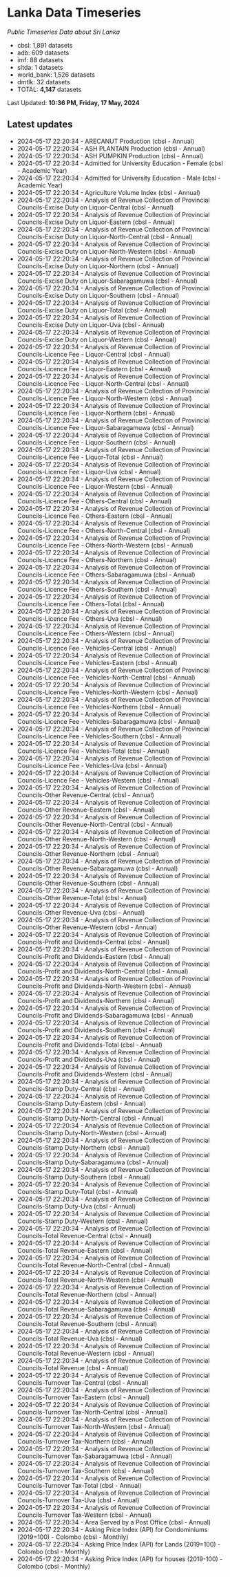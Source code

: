 # Lanka Data Timeseries
*Public Timeseries Data about Sri Lanka*

* cbsl: 1,891 datasets
* adb: 609 datasets
* imf: 88 datasets
* sltda: 1 datasets
* world_bank: 1,526 datasets
* dmtlk: 32 datasets
* TOTAL: **4,147** datasets

Last Updated: **10:36 PM, Friday, 17 May, 2024**

## Latest updates

* 2024-05-17 22:20:34 - ARECANUT Production (cbsl - Annual)
* 2024-05-17 22:20:34 - ASH PLANTAIN Production (cbsl - Annual)
* 2024-05-17 22:20:34 - ASH PUMPKIN Production (cbsl - Annual)
* 2024-05-17 22:20:34 - Admitted for University Education - Female (cbsl - Academic Year)
* 2024-05-17 22:20:34 - Admitted for University Education - Male (cbsl - Academic Year)
* 2024-05-17 22:20:34 - Agriculture Volume Index (cbsl - Annual)
* 2024-05-17 22:20:34 - Analysis of Revenue Collection of Provincial Councils-Excise Duty on Liquor-Central (cbsl - Annual)
* 2024-05-17 22:20:34 - Analysis of Revenue Collection of Provincial Councils-Excise Duty on Liquor-Eastern (cbsl - Annual)
* 2024-05-17 22:20:34 - Analysis of Revenue Collection of Provincial Councils-Excise Duty on Liquor-North-Central (cbsl - Annual)
* 2024-05-17 22:20:34 - Analysis of Revenue Collection of Provincial Councils-Excise Duty on Liquor-North-Western (cbsl - Annual)
* 2024-05-17 22:20:34 - Analysis of Revenue Collection of Provincial Councils-Excise Duty on Liquor-Northern (cbsl - Annual)
* 2024-05-17 22:20:34 - Analysis of Revenue Collection of Provincial Councils-Excise Duty on Liquor-Sabaragamuwa (cbsl - Annual)
* 2024-05-17 22:20:34 - Analysis of Revenue Collection of Provincial Councils-Excise Duty on Liquor-Southern (cbsl - Annual)
* 2024-05-17 22:20:34 - Analysis of Revenue Collection of Provincial Councils-Excise Duty on Liquor-Total (cbsl - Annual)
* 2024-05-17 22:20:34 - Analysis of Revenue Collection of Provincial Councils-Excise Duty on Liquor-Uva (cbsl - Annual)
* 2024-05-17 22:20:34 - Analysis of Revenue Collection of Provincial Councils-Excise Duty on Liquor-Western (cbsl - Annual)
* 2024-05-17 22:20:34 - Analysis of Revenue Collection of Provincial Councils-Licence Fee - Liquor-Central (cbsl - Annual)
* 2024-05-17 22:20:34 - Analysis of Revenue Collection of Provincial Councils-Licence Fee - Liquor-Eastern (cbsl - Annual)
* 2024-05-17 22:20:34 - Analysis of Revenue Collection of Provincial Councils-Licence Fee - Liquor-North-Central (cbsl - Annual)
* 2024-05-17 22:20:34 - Analysis of Revenue Collection of Provincial Councils-Licence Fee - Liquor-North-Western (cbsl - Annual)
* 2024-05-17 22:20:34 - Analysis of Revenue Collection of Provincial Councils-Licence Fee - Liquor-Northern (cbsl - Annual)
* 2024-05-17 22:20:34 - Analysis of Revenue Collection of Provincial Councils-Licence Fee - Liquor-Sabaragamuwa (cbsl - Annual)
* 2024-05-17 22:20:34 - Analysis of Revenue Collection of Provincial Councils-Licence Fee - Liquor-Southern (cbsl - Annual)
* 2024-05-17 22:20:34 - Analysis of Revenue Collection of Provincial Councils-Licence Fee - Liquor-Total (cbsl - Annual)
* 2024-05-17 22:20:34 - Analysis of Revenue Collection of Provincial Councils-Licence Fee - Liquor-Uva (cbsl - Annual)
* 2024-05-17 22:20:34 - Analysis of Revenue Collection of Provincial Councils-Licence Fee - Liquor-Western (cbsl - Annual)
* 2024-05-17 22:20:34 - Analysis of Revenue Collection of Provincial Councils-Licence Fee - Others-Central (cbsl - Annual)
* 2024-05-17 22:20:34 - Analysis of Revenue Collection of Provincial Councils-Licence Fee - Others-Eastern (cbsl - Annual)
* 2024-05-17 22:20:34 - Analysis of Revenue Collection of Provincial Councils-Licence Fee - Others-North-Central (cbsl - Annual)
* 2024-05-17 22:20:34 - Analysis of Revenue Collection of Provincial Councils-Licence Fee - Others-North-Western (cbsl - Annual)
* 2024-05-17 22:20:34 - Analysis of Revenue Collection of Provincial Councils-Licence Fee - Others-Northern (cbsl - Annual)
* 2024-05-17 22:20:34 - Analysis of Revenue Collection of Provincial Councils-Licence Fee - Others-Sabaragamuwa (cbsl - Annual)
* 2024-05-17 22:20:34 - Analysis of Revenue Collection of Provincial Councils-Licence Fee - Others-Southern (cbsl - Annual)
* 2024-05-17 22:20:34 - Analysis of Revenue Collection of Provincial Councils-Licence Fee - Others-Total (cbsl - Annual)
* 2024-05-17 22:20:34 - Analysis of Revenue Collection of Provincial Councils-Licence Fee - Others-Uva (cbsl - Annual)
* 2024-05-17 22:20:34 - Analysis of Revenue Collection of Provincial Councils-Licence Fee - Others-Western (cbsl - Annual)
* 2024-05-17 22:20:34 - Analysis of Revenue Collection of Provincial Councils-Licence Fee - Vehicles-Central (cbsl - Annual)
* 2024-05-17 22:20:34 - Analysis of Revenue Collection of Provincial Councils-Licence Fee - Vehicles-Eastern (cbsl - Annual)
* 2024-05-17 22:20:34 - Analysis of Revenue Collection of Provincial Councils-Licence Fee - Vehicles-North-Central (cbsl - Annual)
* 2024-05-17 22:20:34 - Analysis of Revenue Collection of Provincial Councils-Licence Fee - Vehicles-North-Western (cbsl - Annual)
* 2024-05-17 22:20:34 - Analysis of Revenue Collection of Provincial Councils-Licence Fee - Vehicles-Northern (cbsl - Annual)
* 2024-05-17 22:20:34 - Analysis of Revenue Collection of Provincial Councils-Licence Fee - Vehicles-Sabaragamuwa (cbsl - Annual)
* 2024-05-17 22:20:34 - Analysis of Revenue Collection of Provincial Councils-Licence Fee - Vehicles-Southern (cbsl - Annual)
* 2024-05-17 22:20:34 - Analysis of Revenue Collection of Provincial Councils-Licence Fee - Vehicles-Total (cbsl - Annual)
* 2024-05-17 22:20:34 - Analysis of Revenue Collection of Provincial Councils-Licence Fee - Vehicles-Uva (cbsl - Annual)
* 2024-05-17 22:20:34 - Analysis of Revenue Collection of Provincial Councils-Licence Fee - Vehicles-Western (cbsl - Annual)
* 2024-05-17 22:20:34 - Analysis of Revenue Collection of Provincial Councils-Other Revenue-Central (cbsl - Annual)
* 2024-05-17 22:20:34 - Analysis of Revenue Collection of Provincial Councils-Other Revenue-Eastern (cbsl - Annual)
* 2024-05-17 22:20:34 - Analysis of Revenue Collection of Provincial Councils-Other Revenue-North-Central (cbsl - Annual)
* 2024-05-17 22:20:34 - Analysis of Revenue Collection of Provincial Councils-Other Revenue-North-Western (cbsl - Annual)
* 2024-05-17 22:20:34 - Analysis of Revenue Collection of Provincial Councils-Other Revenue-Northern (cbsl - Annual)
* 2024-05-17 22:20:34 - Analysis of Revenue Collection of Provincial Councils-Other Revenue-Sabaragamuwa (cbsl - Annual)
* 2024-05-17 22:20:34 - Analysis of Revenue Collection of Provincial Councils-Other Revenue-Southern (cbsl - Annual)
* 2024-05-17 22:20:34 - Analysis of Revenue Collection of Provincial Councils-Other Revenue-Total (cbsl - Annual)
* 2024-05-17 22:20:34 - Analysis of Revenue Collection of Provincial Councils-Other Revenue-Uva (cbsl - Annual)
* 2024-05-17 22:20:34 - Analysis of Revenue Collection of Provincial Councils-Other Revenue-Western (cbsl - Annual)
* 2024-05-17 22:20:34 - Analysis of Revenue Collection of Provincial Councils-Profit and Dividends-Central (cbsl - Annual)
* 2024-05-17 22:20:34 - Analysis of Revenue Collection of Provincial Councils-Profit and Dividends-Eastern (cbsl - Annual)
* 2024-05-17 22:20:34 - Analysis of Revenue Collection of Provincial Councils-Profit and Dividends-North-Central (cbsl - Annual)
* 2024-05-17 22:20:34 - Analysis of Revenue Collection of Provincial Councils-Profit and Dividends-North-Western (cbsl - Annual)
* 2024-05-17 22:20:34 - Analysis of Revenue Collection of Provincial Councils-Profit and Dividends-Northern (cbsl - Annual)
* 2024-05-17 22:20:34 - Analysis of Revenue Collection of Provincial Councils-Profit and Dividends-Sabaragamuwa (cbsl - Annual)
* 2024-05-17 22:20:34 - Analysis of Revenue Collection of Provincial Councils-Profit and Dividends-Southern (cbsl - Annual)
* 2024-05-17 22:20:34 - Analysis of Revenue Collection of Provincial Councils-Profit and Dividends-Total (cbsl - Annual)
* 2024-05-17 22:20:34 - Analysis of Revenue Collection of Provincial Councils-Profit and Dividends-Uva (cbsl - Annual)
* 2024-05-17 22:20:34 - Analysis of Revenue Collection of Provincial Councils-Profit and Dividends-Western (cbsl - Annual)
* 2024-05-17 22:20:34 - Analysis of Revenue Collection of Provincial Councils-Stamp Duty-Central (cbsl - Annual)
* 2024-05-17 22:20:34 - Analysis of Revenue Collection of Provincial Councils-Stamp Duty-Eastern (cbsl - Annual)
* 2024-05-17 22:20:34 - Analysis of Revenue Collection of Provincial Councils-Stamp Duty-North-Central (cbsl - Annual)
* 2024-05-17 22:20:34 - Analysis of Revenue Collection of Provincial Councils-Stamp Duty-North-Western (cbsl - Annual)
* 2024-05-17 22:20:34 - Analysis of Revenue Collection of Provincial Councils-Stamp Duty-Northern (cbsl - Annual)
* 2024-05-17 22:20:34 - Analysis of Revenue Collection of Provincial Councils-Stamp Duty-Sabaragamuwa (cbsl - Annual)
* 2024-05-17 22:20:34 - Analysis of Revenue Collection of Provincial Councils-Stamp Duty-Southern (cbsl - Annual)
* 2024-05-17 22:20:34 - Analysis of Revenue Collection of Provincial Councils-Stamp Duty-Total (cbsl - Annual)
* 2024-05-17 22:20:34 - Analysis of Revenue Collection of Provincial Councils-Stamp Duty-Uva (cbsl - Annual)
* 2024-05-17 22:20:34 - Analysis of Revenue Collection of Provincial Councils-Stamp Duty-Western (cbsl - Annual)
* 2024-05-17 22:20:34 - Analysis of Revenue Collection of Provincial Councils-Total Revenue-Central (cbsl - Annual)
* 2024-05-17 22:20:34 - Analysis of Revenue Collection of Provincial Councils-Total Revenue-Eastern (cbsl - Annual)
* 2024-05-17 22:20:34 - Analysis of Revenue Collection of Provincial Councils-Total Revenue-North-Central (cbsl - Annual)
* 2024-05-17 22:20:34 - Analysis of Revenue Collection of Provincial Councils-Total Revenue-North-Western (cbsl - Annual)
* 2024-05-17 22:20:34 - Analysis of Revenue Collection of Provincial Councils-Total Revenue-Northern (cbsl - Annual)
* 2024-05-17 22:20:34 - Analysis of Revenue Collection of Provincial Councils-Total Revenue-Sabaragamuwa (cbsl - Annual)
* 2024-05-17 22:20:34 - Analysis of Revenue Collection of Provincial Councils-Total Revenue-Southern (cbsl - Annual)
* 2024-05-17 22:20:34 - Analysis of Revenue Collection of Provincial Councils-Total Revenue-Uva (cbsl - Annual)
* 2024-05-17 22:20:34 - Analysis of Revenue Collection of Provincial Councils-Total Revenue-Western (cbsl - Annual)
* 2024-05-17 22:20:34 - Analysis of Revenue Collection of Provincial Councils-Total Revenue (cbsl - Annual)
* 2024-05-17 22:20:34 - Analysis of Revenue Collection of Provincial Councils-Turnover Tax-Central (cbsl - Annual)
* 2024-05-17 22:20:34 - Analysis of Revenue Collection of Provincial Councils-Turnover Tax-Eastern (cbsl - Annual)
* 2024-05-17 22:20:34 - Analysis of Revenue Collection of Provincial Councils-Turnover Tax-North-Central (cbsl - Annual)
* 2024-05-17 22:20:34 - Analysis of Revenue Collection of Provincial Councils-Turnover Tax-North-Western (cbsl - Annual)
* 2024-05-17 22:20:34 - Analysis of Revenue Collection of Provincial Councils-Turnover Tax-Northern (cbsl - Annual)
* 2024-05-17 22:20:34 - Analysis of Revenue Collection of Provincial Councils-Turnover Tax-Sabaragamuwa (cbsl - Annual)
* 2024-05-17 22:20:34 - Analysis of Revenue Collection of Provincial Councils-Turnover Tax-Southern (cbsl - Annual)
* 2024-05-17 22:20:34 - Analysis of Revenue Collection of Provincial Councils-Turnover Tax-Total (cbsl - Annual)
* 2024-05-17 22:20:34 - Analysis of Revenue Collection of Provincial Councils-Turnover Tax-Uva (cbsl - Annual)
* 2024-05-17 22:20:34 - Analysis of Revenue Collection of Provincial Councils-Turnover Tax-Western (cbsl - Annual)
* 2024-05-17 22:20:34 - Area Served by a Post Office (cbsl - Annual)
* 2024-05-17 22:20:34 - Asking Price Index (API) for Condominiums (2019=100) - Colombo (cbsl - Monthly)
* 2024-05-17 22:20:34 - Asking Price Index (API) for Lands (2019=100) - Colombo (cbsl - Monthly)
* 2024-05-17 22:20:34 - Asking Price Index (API) for houses (2019-100) - Colombo (cbsl - Monthly)